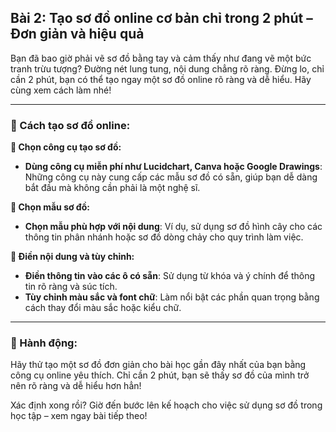 ## Bài 2: Tạo sơ đồ online cơ bản chỉ trong 2 phút – Đơn giản và hiệu quả  

Bạn đã bao giờ phải vẽ sơ đồ bằng tay và cảm thấy như đang vẽ một bức tranh trừu tượng? Đường nét lung tung, nội dung chẳng rõ ràng. Đừng lo, chỉ cần 2 phút, bạn có thể tạo ngay một sơ đồ online rõ ràng và dễ hiểu. Hãy cùng xem cách làm nhé!

---

### 📌 Cách tạo sơ đồ online:

**🔹 Chọn công cụ tạo sơ đồ:**
- **Dùng công cụ miễn phí như Lucidchart, Canva hoặc Google Drawings**: Những công cụ này cung cấp các mẫu sơ đồ có sẵn, giúp bạn dễ dàng bắt đầu mà không cần phải là một nghệ sĩ.

**🔹 Chọn mẫu sơ đồ:**
- **Chọn mẫu phù hợp với nội dung**: Ví dụ, sử dụng sơ đồ hình cây cho các thông tin phân nhánh hoặc sơ đồ dòng chảy cho quy trình làm việc.

**🔹 Điền nội dung và tùy chỉnh:**
- **Điền thông tin vào các ô có sẵn**: Sử dụng từ khóa và ý chính để thông tin rõ ràng và súc tích.
- **Tùy chỉnh màu sắc và font chữ**: Làm nổi bật các phần quan trọng bằng cách thay đổi màu sắc hoặc kiểu chữ.

---

### 🚀 Hành động:

Hãy thử tạo một sơ đồ đơn giản cho bài học gần đây nhất của bạn bằng công cụ online yêu thích. Chỉ cần 2 phút, bạn sẽ thấy sơ đồ của mình trở nên rõ ràng và dễ hiểu hơn hẳn!

Xác định xong rồi? Giờ đến bước lên kế hoạch cho việc sử dụng sơ đồ trong học tập – xem ngay bài tiếp theo!